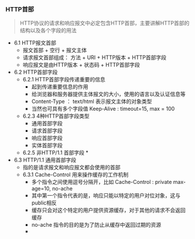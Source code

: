### HTTP首部

> HTTP协议的请求和响应报文中必定包含HTTP首部，主要讲解HTTP首部的结构以及各个字段的用法

* 6.1 HTTP报文首部
  - 报文首部 + 空行 + 报文主体
  - 请求报文首部组成： 方法 + URI + HTTP版本 + HTTP首部字段 
  - 响应报文是由HTTP版本 + 状态码 + HTTP首部字段
* 6.2 HTTP首部字段
  - 6.2.1 HTTP首部字段传递重要的信息
    * 起到传递重要信息的作用
    * 给浏览器和服务器提供主体报文的大小，使用的语言以及认证信息等
    * Content-Type ： text/html    表示报文主体的对象类型
    * 当然也可具有多个字段值 Keep-Alive : timeout=15, max = 100
  - 6.2.3 4种HTTP首部字段类型
    * 通用首部字段
    * 请求首部字段
    * 响应首部字段
    * 实体首部字段
  - 6.2.5 非HTTP/1.1 首部字段
    * 
* 6.3 HTTP/1.1 通用首部字段
  - 指的是请求报文和响应报文都会使用的首部
  - 6.3.1 Cache-Control  用来操作缓存的工作机制
    * 多个指令之间使用逗号分隔开，比如  Cache-Control : private  max-age=10, no-ache
    * 其中第一个指令代表的是，响应只能以特定的用户对位对象，这与public相反
    * 缓存只会对这个特定的用户提供资源缓存，对于其他的请求不会返回缓存
    * no-ache  指令的目的是为了防止从缓存中返回过期的资源
    *  
